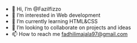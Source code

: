 - 👋 Hi, I’m @Fazilfizzo
- 👀 I’m interested in Web development 
- 🌱 I’m currently learning HTML&CSS
- 💞️ I’m looking to collaborate on projects and ideas
- 📫 How to reach me fadhilimajala97@gmail.com 

<!---
Fazilfizzo/Fazilfizzo is a ✨ special ✨ repository because its `README.md` (this file) appears on your GitHub profile.
You can click the Preview link to take a look at your changes.
--->
